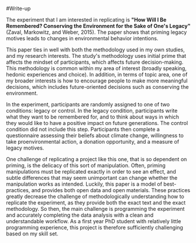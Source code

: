 #Write-up

The experiment that I am interested in replicating is **"How Will I Be Remembered? Conserving the Environment for the Sake of One's Legacy"** (Zaval, Markowitz, and Weber, 2015). The paper shows that priming legacy motives leads to changes in environmental behavior intentions.

This paper ties in well with both the methodology used in my own studies, and my research interests. The study's methodology uses initial prime that affects the mindset of participants, which affects future decision-making. This methodology is common within my area of interest (broadly speaking, hedonic experiences and choice). In addition, in terms of topic area, one of my broader interests is how to encourage people to make more meaningful decisions, which includes future-oriented decisions such as conserving the environment.

In the experiment, participants are randomly assigned to one of two conditions: legacy or control. In the legacy condition, participants write what they want to be remembered for, and to think about ways in which they would like to have a positive impact on future generations. The control condition did not include this step. Participants then complete a questionnaire assessing their beliefs about climate change, willingness to take proenvironmental action, a donation opportunity, and a measure of legacy motives. 

One challenge of replicating a project like this one, that is so dependent on priming, is the delicacy of this sort of manipulation. Often, priming manipulations must be replicated exactly in order to see an effect, and subtle differences that may seem unimportant can change whether the manipulation works as intended. Luckily, this paper is a model of best-practices, and provides both open data and open materials. These practices greatly decrease the challenge of methodologically understanding how to replicate the experiment, as they provide both the exact text and the exact methodology. So then, the main challenge is programming the experiment and accurately completing the data analysis with a clean and understandable workflow. As a first year PhD student with relatively little programming experience, this project is therefore sufficiently challenging based on my skill set.

